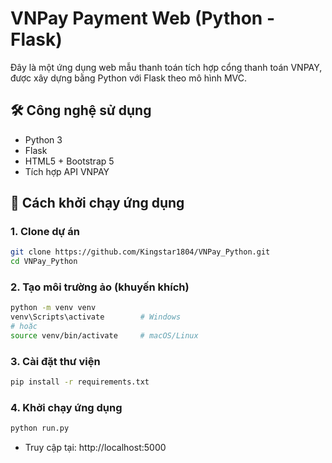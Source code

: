 # VNPay Payment Web (Python - Flask)

Đây là một ứng dụng web mẫu thanh toán tích hợp cổng thanh toán VNPAY, được xây dựng bằng Python với Flask theo mô hình MVC.

## 🛠️ Công nghệ sử dụng
- Python 3
- Flask
- HTML5 + Bootstrap 5
- Tích hợp API VNPAY


## 🚀 Cách khởi chạy ứng dụng

### 1. Clone dự án

```bash
git clone https://github.com/Kingstar1804/VNPay_Python.git
cd VNPay_Python
```

### 2. Tạo môi trường ảo (khuyến khích)
```bash
python -m venv venv
venv\Scripts\activate        # Windows
# hoặc
source venv/bin/activate     # macOS/Linux
```

### 3. Cài đặt thư viện
```bash
pip install -r requirements.txt

```

### 4. Khởi chạy ứng dụng
```bash
python run.py
```
- Truy cập tại: http://localhost:5000
